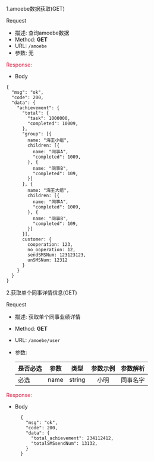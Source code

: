 1.amoebe数据获取(GET)

Request
* 描述: 查询amoebe数据
* Method: **GET**
* URL: `/amoebe`
* 参数: 无

<font color="#DC143C">Response:</font>
* Body
```
{
  "msg": "ok",
  "code": 200,
  "data": {
    "achievement": {
      "total": {
        "task": 1000000,
        "completed": 10009,
      },
      "group": [{
        name: "海王小组",
        children: [{
          name: "同事A",
          "completed": 1009,
        }, {
          name: "同事B",
          "completed": 109,
        }]
      }, {
        name: "海王大组",
        children: [{
          name: "同事A",
          "completed": 1009,
        }, {
          name: "同事B",
          "completed": 109,
        }]
      }],
      customer: {
        cooperation: 123,
        no_ooperation: 12,
        sendSMSNum: 123123123,
        unSMSNum: 12312
      }
    }
  }
}
```

2.获取单个同事详情信息(GET)

Request
* 描述: 获取单个同事业绩详情
* Method: **GET**
* URL: `/amoebe/user`
* 参数: 

    |是否必选|参数|类型|参数示例|参数解析|
    |:-|:-:|:-:|:-:|-:|
    |必选|name|string|小明|同事名字|

<font color="#DC143C">Response:</font>
* Body
  ```
    {
      "msg": "ok",
      "code": 200,
      "data": {
        "total_achievement": 234112412,
        "totalSMSsendNum": 13132,
      }
    }
  ```


